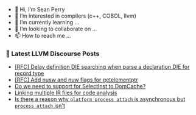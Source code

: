 - 👋 Hi, I’m Sean Perry
- 👀 I’m interested in compilers (c++, COBOL, llvm)
- 🌱 I’m currently learning ...
- 💞️ I’m looking to collaborate on ...
- 📫 How to reach me ...

<!---
s66perry/s66perry is a ✨ special ✨ repository because its `README.md` (this file) appears on your GitHub profile.
You can click the Preview link to take a look at your changes.
--->
### 📕 Latest LLVM Discourse Posts

<!-- DISCOURSE-LLVM:START -->
- [[RFC] Delay definition DIE searching when parse a declaration DIE for record type](https://discourse.llvm.org/t/rfc-delay-definition-die-searching-when-parse-a-declaration-die-for-record-type/78526#post_12)
- [[RFC] Add nusw and nuw flags for getelementptr](https://discourse.llvm.org/t/rfc-add-nusw-and-nuw-flags-for-getelementptr/78672#post_6)
- [Do we need to support for SelectInst to DomCache?](https://discourse.llvm.org/t/do-we-need-to-support-for-selectinst-to-domcache/78662#post_4)
- [Linking multiple IR files for code analysis](https://discourse.llvm.org/t/linking-multiple-ir-files-for-code-analysis/78531#post_3)
- [Is there a reason why `platform process attach` is asynchronous but `process attach` isn&#39;t](https://discourse.llvm.org/t/is-there-a-reason-why-platform-process-attach-is-asynchronous-but-process-attach-isnt/78685#post_1)
<!-- DISCOURSE-LLVM:END -->

